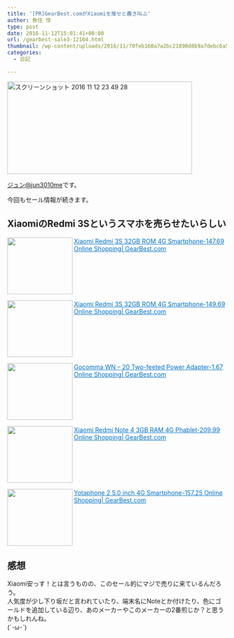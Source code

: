```yaml
---
title: '[PR]GearBest.comがXiaomiを推せと轟き叫ぶ'
author: 魚住 惇
type: post
date: 2016-11-12T15:01:41+00:00
url: /gearbest-sale3-12104.html
thumbnail: /wp-content/uploads/2016/11/70feb160a7a2bc21898d8b9a7debc6a5.png
categories:
  - 日記

---
```

<img decoding="async" loading="lazy" src="/wp-content/uploads/2016/11/70feb160a7a2bc21898d8b9a7debc6a5.png" alt="スクリーンショット 2016 11 12 23 49 28" title="スクリーンショット 2016-11-12 23.49.28.png" border="0" width="424" height="212" />  
  
<!--more-->

[ジュン@jun3010me][1]です。

今回もセール情報が続きます。

## XiaomiのRedmi 3Sというスマホを売らせたいらしい

<a href="http://www.gearbest.com/cell-phones/pp_487800.html#lkid=10208455" target="_blank"><img decoding="async" loading="lazy" class="alignleft" align="left" border="0" src="http://capture.heartrails.com/150x130/shadow?http://www.gearbest.com/cell-phones/pp_487800.html#lkid=10208455" alt="" width="150" height="130" /></a><a style="color:#0070C5;" href="http://www.gearbest.com/cell-phones/pp_487800.html#lkid=10208455" target="_blank">Xiaomi Redmi 3S 32GB ROM 4G Smartphone-147.69 Online Shopping| GearBest.com</a><a href="http://b.hatena.ne.jp/entry/http://www.gearbest.com/cell-phones/pp_487800.html#lkid=10208455" target="_blank"><img decoding="async" border="0" src="http://b.hatena.ne.jp/entry/image/http://www.gearbest.com/cell-phones/pp_487800.html#lkid=10208455" alt="" /></a><br style="clear:both;" />

<a href="http://www.gearbest.com/cell-phones/pp_487801.html?wid=4?lkid=10208455" target="_blank"><img decoding="async" loading="lazy" class="alignleft" align="left" border="0" src="http://capture.heartrails.com/150x130/shadow?http://www.gearbest.com/cell-phones/pp_487801.html?wid=4?lkid=10208455" alt="" width="150" height="130" /></a><a style="color:#0070C5;" href="http://www.gearbest.com/cell-phones/pp_487801.html?wid=4?lkid=10208455" target="_blank">Xiaomi Redmi 3S 32GB ROM 4G Smartphone-149.69 Online Shopping| GearBest.com</a><a href="http://b.hatena.ne.jp/entry/http://www.gearbest.com/cell-phones/pp_487801.html?wid=4?lkid=10208455" target="_blank"><img decoding="async" border="0" src="http://b.hatena.ne.jp/entry/image/http://www.gearbest.com/cell-phones/pp_487801.html?wid=4?lkid=10208455" alt="" /></a><br style="clear:both;" />

<a href="http://www.gearbest.com/chargers-cables/pp_495828.html#lkid=10208455" target="_blank"><img decoding="async" loading="lazy" class="alignleft" align="left" border="0" src="http://capture.heartrails.com/150x130/shadow?http://www.gearbest.com/chargers-cables/pp_495828.html#lkid=10208455" alt="" width="150" height="130" /></a><a style="color:#0070C5;" href="http://www.gearbest.com/chargers-cables/pp_495828.html#lkid=10208455" target="_blank">Gocomma WN &#8211; 20 Two-feeted Power Adapter-1.67 Online Shopping| GearBest.com</a><a href="http://b.hatena.ne.jp/entry/http://www.gearbest.com/chargers-cables/pp_495828.html#lkid=10208455" target="_blank"><img decoding="async" border="0" src="http://b.hatena.ne.jp/entry/image/http://www.gearbest.com/chargers-cables/pp_495828.html#lkid=10208455" alt="" /></a><br style="clear:both;" />

<a href="http://www.gearbest.com/cell-phones/pp_462200.html#lkid=10208455" target="_blank"><img decoding="async" loading="lazy" class="alignleft" align="left" border="0" src="http://capture.heartrails.com/150x130/shadow?http://www.gearbest.com/cell-phones/pp_462200.html#lkid=10208455" alt="" width="150" height="130" /></a><a style="color:#0070C5;" href="http://www.gearbest.com/cell-phones/pp_462200.html#lkid=10208455" target="_blank">Xiaomi Redmi Note 4 3GB RAM 4G Phablet-209.99 Online Shopping| GearBest.com</a><a href="http://b.hatena.ne.jp/entry/http://www.gearbest.com/cell-phones/pp_462200.html#lkid=10208455" target="_blank"><img decoding="async" border="0" src="http://b.hatena.ne.jp/entry/image/http://www.gearbest.com/cell-phones/pp_462200.html#lkid=10208455" alt="" /></a><br style="clear:both;" />

<a href="http://www.gearbest.com/cell-phones/pp_346981.html?wid=4?lkid=10208455" target="_blank"><img decoding="async" loading="lazy" class="alignleft" align="left" border="0" src="http://capture.heartrails.com/150x130/shadow?http://www.gearbest.com/cell-phones/pp_346981.html?wid=4?lkid=10208455" alt="" width="150" height="130" /></a><a style="color:#0070C5;" href="http://www.gearbest.com/cell-phones/pp_346981.html?wid=4?lkid=10208455" target="_blank">Yotaphone 2 5.0 inch 4G Smartphone-157.25 Online Shopping| GearBest.com</a><a href="http://b.hatena.ne.jp/entry/http://www.gearbest.com/cell-phones/pp_346981.html?wid=4?lkid=10208455" target="_blank"><img decoding="async" border="0" src="http://b.hatena.ne.jp/entry/image/http://www.gearbest.com/cell-phones/pp_346981.html?wid=4?lkid=10208455" alt="" /></a><br style="clear:both;" />

## 感想

Xiaomi安っす！とは言うものの、このセール的にマジで売りに来ているんだろう。  
人気度が少し下り坂だと言われていたり、端末名にNoteとか付けたり、色にゴールドを追加している辺り、あのメーカーやこのメーカーの2番煎じか？と思うかもしれんね。  
(´･ω･\`)

 [1]: https://twitter.com/jun3010me